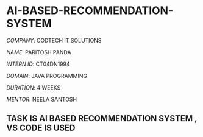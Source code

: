 # AI-BASED-RECOMMENDATION-SYSTEM

*COMPANY*: CODTECH IT SOLUTIONS

*NAME*: PARITOSH PANDA

*INTERN ID*: CT04DN1994

*DOMAIN*: JAVA PROGRAMMING

*DURATION*: 4 WEEKS

*MENTOR*: NEELA SANTOSH

## TASK IS AI BASED RECOMMENDATION SYSTEM , VS CODE IS USED

